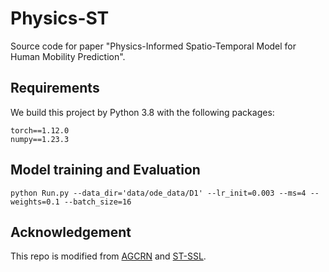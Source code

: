 # Physics-ST
Source code for paper "Physics-Informed Spatio-Temporal Model for Human Mobility Prediction".
## Requirements
We build this project by Python 3.8 with the following packages:

```
torch==1.12.0
numpy==1.23.3
```

## Model training and Evaluation
```
python Run.py --data_dir='data/ode_data/D1' --lr_init=0.003 --ms=4 --weights=0.1 --batch_size=16
```
## Acknowledgement
This repo is modified from [AGCRN](https://github.com/LeiBAI/AGCRN) and [ST-SSL](https://github.com/Echo-Ji/ST-SSL).

